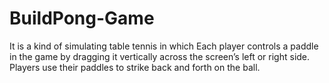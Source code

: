 # BuildPong-Game
It is a kind of simulating table tennis in which Each player controls a paddle in the game by dragging it vertically across the screen’s left or right side. Players use their paddles to strike back and forth on the ball.
